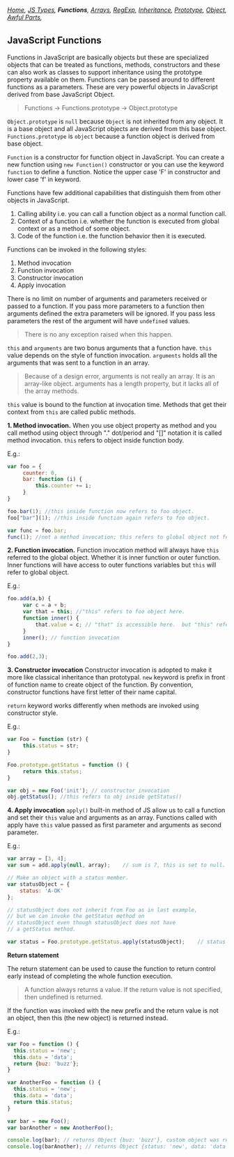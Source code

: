 ###### *[Home](https://tashbalrai.github.io)*, [JS Types](/js/index.html), **Functions**, [Arrays](/js/arrays.md), [RegExp](/js/regexp.md), [Inheritance](/js/inheritance.md), [Prototype](/js/proto.md), [Object](/js/object.md), [Awful Parts](/js/awful.md),

## JavaScript Functions

Functions in JavaScript are basically objects but these are specialized objects that can be treated as functions, methods, constructors and these can also work as classes to support inheritance using the prototype property available on them. Functions can be passed around to different functions as a parameters. These are very powerful objects in JavaScript derived from base JavaScript Object.

>Functions -> Functions.prototype -> Object.prototype

```Object.prototype``` is ```null``` because ```Object``` is not inherited from any object. It is a base object and all JavaScript objects are derived from this base object. ```Functions.prototype``` is ```object``` because a function object is derived from base object.

```Function``` is a constructor for function object in JavaScript. You can create a new function using ```new Function()``` constructor or you can use the keyword ```function``` to define a function. Notice the upper case 'F' in constructor and lower case 'f' in keyword.

Functions have few additional capabilities that distinguish them from other objects in JavaScript.

1. Calling ability i.e. you can call a function object as a normal function call.
2. Context of a function i.e. whether the function is executed from global context or as a method of some object.
3. Code of the function i.e. the function behavior then it is executed.

Functions can be invoked in the following styles:

1. Method invocation
2. Function invocation
3. Constructor invocation
4. Apply invocation

There is no limit on number of arguments and parameters received or passed to a function. If you pass more parameters to a function then arguments defined the extra parameters will be ignored. If you pass less parameters the rest of the argument will have ```undefined``` values. 

>There is no any exception raised when this happen.

```this``` and ```arguments``` are two bonus arguments that a function have. ```this``` value depends on the style of function invocation. ```arguments``` holds all the arguments that was sent to a function in an array.

>Because of a design error, arguments is not really an array. It is an array-like object. arguments has a length property, but it lacks all of the array methods.

```this``` value is bound to the function at invocation time. Methods that get their context from ```this``` are called public methods.

**1. Method invocation.**
When you use object property as method and you call method using object through "." dot/period and "[]" notation it is called method invocation. ```this``` refers to object inside function body.

E.g.:
```javascript
var foo = {
     counter: 0,
     bar: function (i) {
         this.counter += i;
     }
}

foo.bar(1); //this inside function now refers to foo object.
foo["bar"](1); //this inside function again refers to foo object.

var func = foo.bar;
func(1); //not a method invocation; this refers to global object not foo object. global object in browser is window.
```

**2. Function invocation.**
Function invocation method will always have ```this``` referred to the global object. Whether it is inner function or outer function. Inner functions will have access to outer functions variables but ```this``` will refer to global object.

E.g.:
```javascript
foo.add(a,b) {
     var c = a + b;
     var that = this; //"this" refers to foo object here.
     function inner() {
         that.value = c; // "that" is accessible here.  but "this" refers to global object not foo.
     }
     inner(); // function invocation
}

foo.add(2,3);
```

**3. Constructor invocation**
Constructor invocation is adopted to make it more like classical inheritance than prototypal. ```new``` keyword is prefix in front of function name to create object of the function. By convention, constructor functions have first letter of their name capital.

```return``` keyword works differently when methods are invoked using constructor style.

E.g.:
```javascript
var Foo = function (str) {
     this.status = str;
}

Foo.prototype.getStatus = function () {
     return this.status;
}

var obj = new Foo('init'); // constructor invocation
obj.getStatus(); //this refers to obj inside getStatus()
```

**4. Apply invocation**
```apply()``` built-in method of JS allow us to call a function and set their ```this``` value and arguments as an array. Functions called with apply have ```this``` value passed as first parameter and arguments as second parameter.

E.g.:
```javascript
var array = [3, 4];
var sum = add.apply(null, array);    // sum is 7, this is set to null.

// Make an object with a status member.
var statusObject = {
    status: 'A-OK'
};

// statusObject does not inherit from Foo as in last example,
// but we can invoke the getStatus method on
// statusObject even though statusObject does not have
// a getStatus method.

var status = Foo.prototype.getStatus.apply(statusObject);    // status is 'A-OK'
```

**Return statement**

The return statement can be used to cause the function to return control early instead of completing the whole function execution. 

>A function always returns a value. If the return value is not specified, then undefined is returned.

If the function was invoked with the new prefix and the return value is not an object, then this (the new object) is returned instead.

E.g.:
```javascript
var Foo = function () {
  this.status = 'new';
  this.data = 'data';
  return {buz: 'buzz'};
}

var AnotherFoo = function () {
  this.status = 'new';
  this.data = 'data';
  return this.status;
}

var bar = new Foo();
var barAnother = new AnotherFoo();

console.log(bar); // returns Object {buz: 'buzz'}, custom object was returned not "this" object.
console.log(barAnother); // returns Object {status: 'new', data: 'data'}, "this" object was returned.
```
